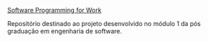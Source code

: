  <a href="https://www.unit.br/pe/software-programming-for-work">Software Programming for Work</a> 

 Repositório destinado ao projeto desenvolvido no módulo 1 da pós graduação em engenharia de software.
